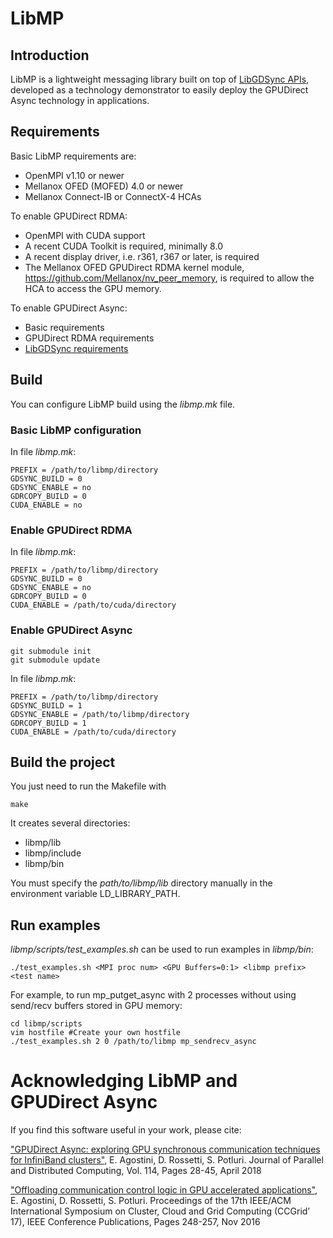 # LibMP

## Introduction

LibMP is a lightweight messaging library built on top of [LibGDSync APIs](https://github.com/gpudirect/libgdsync), developed as a technology demonstrator to easily deploy the GPUDirect Async technology in applications.

## Requirements

Basic LibMP requirements are:
- OpenMPI v1.10 or newer
- Mellanox OFED (MOFED) 4.0 or newer 
- Mellanox Connect-IB or ConnectX-4 HCAs

To enable GPUDirect RDMA:
- OpenMPI with CUDA support
- A recent CUDA Toolkit is required, minimally 8.0
- A recent display driver, i.e. r361, r367 or later, is required
- The Mellanox OFED GPUDirect RDMA kernel module, https://github.com/Mellanox/nv_peer_memory, is required to allow the HCA to access the GPU memory.

To enable GPUDirect Async:
- Basic requirements
- GPUDirect RDMA requirements
- [LibGDSync requirements](https://github.com/gpudirect/libgdsync#requirements)

## Build

You can configure LibMP build using the *libmp.mk* file.

### Basic LibMP configuration

In file *libmp.mk*:
```
PREFIX = /path/to/libmp/directory
GDSYNC_BUILD = 0
GDSYNC_ENABLE = no
GDRCOPY_BUILD = 0
CUDA_ENABLE = no
```

### Enable GPUDirect RDMA

In file *libmp.mk*:
```
PREFIX = /path/to/libmp/directory
GDSYNC_BUILD = 0
GDSYNC_ENABLE = no
GDRCOPY_BUILD = 0
CUDA_ENABLE = /path/to/cuda/directory
```

### Enable GPUDirect Async

```
git submodule init
git submodule update
```

In file *libmp.mk*:
```
PREFIX = /path/to/libmp/directory
GDSYNC_BUILD = 1
GDSYNC_ENABLE = /path/to/libmp/directory
GDRCOPY_BUILD = 1
CUDA_ENABLE = /path/to/cuda/directory
```

## Build the project


You just need to run the Makefile with 
```
make
```

It creates several directories:
- libmp/lib
- libmp/include
- libmp/bin

You must specify the *path/to/libmp/lib* directory manually in the environment variable LD_LIBRARY_PATH.

## Run examples

*libmp/scripts/test_examples.sh* can be used to run examples in *libmp/bin*:
```
./test_examples.sh <MPI proc num> <GPU Buffers=0:1> <libmp prefix> <test name>
```

For example, to run mp_putget_async with 2 processes without using send/recv buffers stored in GPU memory:

```
cd libmp/scripts
vim hostfile #Create your own hostfile
./test_examples.sh 2 0 /path/to/libmp mp_sendrecv_async
```

# Acknowledging LibMP and GPUDirect Async

If you find this software useful in your work, please cite:

["GPUDirect Async: exploring GPU synchronous communication techniques for InfiniBand clusters"](https://www.sciencedirect.com/science/article/pii/S0743731517303386), E. Agostini, D. Rossetti, S. Potluri. Journal of Parallel and Distributed Computing, Vol. 114, Pages 28-45, April 2018

["Offloading communication control logic in GPU accelerated applications"](http://ieeexplore.ieee.org/document/7973709), E. Agostini, D. Rossetti, S. Potluri. Proceedings of the 17th IEEE/ACM International Symposium on Cluster, Cloud and Grid Computing (CCGrid’ 17), IEEE Conference Publications, Pages 248-257, Nov 2016
